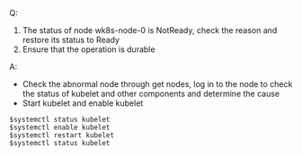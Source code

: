 Q:

1. The status of node wk8s-node-0 is NotReady, check the reason and restore its status to Ready
2. Ensure that the operation is durable

A:

- Check the abnormal node through get nodes, log in to the node to check the status of kubelet and other components and determine the cause
- Start kubelet and enable kubelet

```shell
$systemctl status kubelet
$systemctl enable kubelet
$systemctl restart kubelet
$systemctl status kubelet
```
